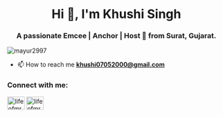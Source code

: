 <h1 align="center">Hi 👋, I'm Khushi Singh</h1>
<h3 align="center">A passionate Emcee | Anchor | Host 🎤 from Surat, Gujarat.</h3>

<p align="left"> <img src="https://komarev.com/ghpvc/?username=AnchorKhushi&label=Profile%20views&color=0e75b6&style=flat" alt="mayur2997" /> </p> 

- 📫 How to reach me **khushi07052000@gmail.com**
 

<h3 align="left">Connect with me:</h3>
<p align="left">
<a href="https://twitter.com/khusshisingh" target="blank"><img align="center" src="https://raw.githubusercontent.com/rahuldkjain/github-profile-readme-generator/master/src/images/icons/Social/twitter.svg" alt="lifeofmrparmar" height="30" width="40" /></a>
<a href="https://instagram.com/anchor_khushi_singh" target="blank"><img align="center" src="https://raw.githubusercontent.com/rahuldkjain/github-profile-readme-generator/master/src/images/icons/Social/instagram.svg" alt="lifeofmrparmar" height="30" width="40" /></a>
</p>
 

